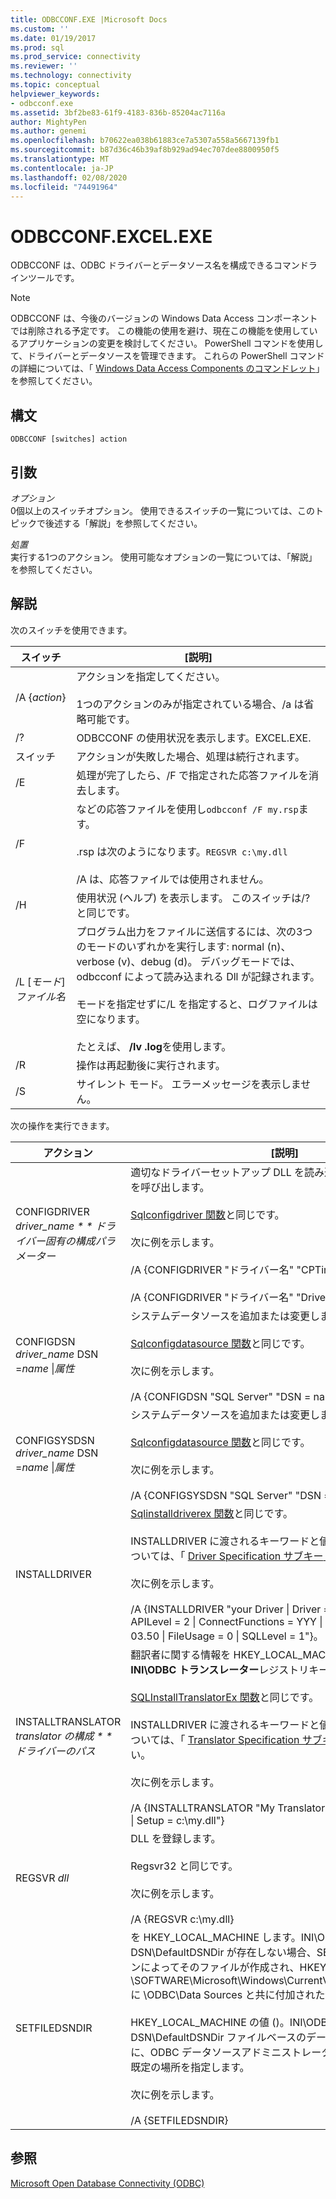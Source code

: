 ```yaml
---
title: ODBCCONF.EXE |Microsoft Docs
ms.custom: ''
ms.date: 01/19/2017
ms.prod: sql
ms.prod_service: connectivity
ms.reviewer: ''
ms.technology: connectivity
ms.topic: conceptual
helpviewer_keywords:
- odbcconf.exe
ms.assetid: 3bf2be83-61f9-4183-836b-85204ac7116a
author: MightyPen
ms.author: genemi
ms.openlocfilehash: b70622ea038b61883ce7a5307a558a5667139fb1
ms.sourcegitcommit: b87d36c46b39af8b929ad94ec707dee8800950f5
ms.translationtype: MT
ms.contentlocale: ja-JP
ms.lasthandoff: 02/08/2020
ms.locfileid: "74491964"
---
```

# <a name="odbcconfexe"></a>ODBCCONF.EXCEL.EXE
ODBCCONF は、ODBC ドライバーとデータソース名を構成できるコマンドラインツールです。  
  
> [!NOTE]  
>  ODBCCONF は、今後のバージョンの Windows Data Access コンポーネントでは削除される予定です。 この機能の使用を避け、現在この機能を使用しているアプリケーションの変更を検討してください。 PowerShell コマンドを使用して、ドライバーとデータソースを管理できます。 これらの PowerShell コマンドの詳細については、「 [Windows Data Access Components のコマンドレット](/powershell/module/wdac)」を参照してください。  
  
## <a name="syntax"></a>構文  
  
```console  
ODBCCONF [switches] action  
```  
  
## <a name="arguments"></a>引数  
 *オプション*  
 0個以上のスイッチオプション。 使用できるスイッチの一覧については、このトピックで後述する「解説」を参照してください。  
  
 *処置*  
 実行する1つのアクション。 使用可能なオプションの一覧については、「解説」を参照してください。  
  
## <a name="remarks"></a>解説  
 次のスイッチを使用できます。  
  
|スイッチ|[説明]|  
|------------|-----------------|  
|/A {*action*}|アクションを指定してください。<br /><br /> 1つのアクションのみが指定されている場合、/a は省略可能です。|  
|/?|ODBCCONF の使用状況を表示します。EXCEL.EXE.|  
|スイッチ|アクションが失敗した場合、処理は続行されます。|  
|/E|処理が完了したら、/F で指定された応答ファイルを消去します。|  
|/F|などの応答ファイルを使用し`odbcconf /F my.rsp`ます。<br /><br /> .rsp は次のようになります。`REGSVR c:\my.dll`<br /><br /> /A は、応答ファイルでは使用されません。|  
|/H|使用状況 (ヘルプ) を表示します。 このスイッチは/? と同じです。|  
|/L [*モード*]*ファイル名*|プログラム出力をファイルに送信するには、次の3つのモードのいずれかを実行します: normal (n)、verbose (v)、debug (d)。 デバッグモードでは、odbcconf によって読み込まれる Dll が記録されます。<br /><br /> モードを指定せずに/L を指定すると、ログファイルは空になります。<br /><br /> たとえば、 **/lv .log**を使用します。|  
|/R|操作は再起動後に実行されます。|  
|/S|サイレント モード。 エラーメッセージを表示しません。|  
  
 次の操作を実行できます。  
  
|アクション|[説明]|  
|------------|-----------------|  
|CONFIGDRIVER *driver_name * * ドライバー固有の構成パラメーター*|適切なドライバーセットアップ DLL を読み込み、 **configdriver**関数を呼び出します。<br /><br /> [Sqlconfigdriver 関数](../odbc/reference/syntax/sqlconfigdriver-function.md)と同じです。<br /><br /> 次に例を示します。<br /><br /> /A {CONFIGDRIVER "ドライバー名" "CPTimeout = 60"}<br /><br /> /A {CONFIGDRIVER "ドライバー名" "DriverODBCVer = 03.80"}|  
|CONFIGDSN *driver_name* DSN =*name* &#124;*属性*|システムデータソースを追加または変更します。<br /><br /> [Sqlconfigdatasource 関数](../odbc/reference/syntax/sqlconfigdatasource-function.md)と同じです。<br /><br /> 次に例を示します。<br /><br /> /A {CONFIGDSN "SQL Server" "DSN = name &#124; Server = srv"}|  
|CONFIGSYSDSN *driver_name* DSN =*name* &#124;*属性*|システムデータソースを追加または変更します。<br /><br /> [Sqlconfigdatasource 関数](../odbc/reference/syntax/sqlconfigdatasource-function.md)と同じです。<br /><br /> 次に例を示します。<br /><br /> /A {CONFIGSYSDSN "SQL Server" "DSN = name &#124; Server = srv"}|  
|INSTALLDRIVER|[Sqlinstalldriverex 関数](../odbc/reference/syntax/sqlinstalldriverex-function.md)と同じです。<br /><br /> INSTALLDRIVER に渡されるキーワードと値のペアの構文の詳細については、「 [Driver Specification サブキー](../odbc/reference/install/driver-specification-subkeys.md)」を参照してください。<br /><br /> 次に例を示します。<br /><br /> /A {INSTALLDRIVER "your Driver &#124; Driver = c:\. dll &#124; Setup &#124; = APILevel = 2 &#124; ConnectFunctions = YYY &#124; DriverODBCVer = 03.50 &#124; FileUsage = 0 &#124; SQLLevel = 1"}。|  
|INSTALLTRANSLATOR *translator の構成 * * ドライバーのパス*|翻訳者に関する情報を HKEY_LOCAL_MACHINE に追加し**ます。INI\ODBC トランスレーター**レジストリキー。<br /><br /> [SQLInstallTranslatorEx 関数](../odbc/reference/syntax/sqlinstalltranslatorex-function.md)と同じです。<br /><br /> INSTALLDRIVER に渡されるキーワードと値のペアの構文の詳細については、「 [Translator Specification サブキー](../odbc/reference/install/translator-specification-subkeys.md)」を参照してください。<br /><br /> 次に例を示します。<br /><br /> /A {INSTALLTRANSLATOR "My Translator &#124; Translator = c:\my.dll &#124; Setup = c:\my.dll"}|  
|REGSVR *dll*|DLL を登録します。<br /><br /> Regsvr32 と同じです。<br /><br /> 次に例を示します。<br /><br /> /A {REGSVR c:\my.dll}|  
|SETFILEDSNDIR|を HKEY_LOCAL_MACHINE します。INI\ODBC File DSN\DefaultDSNDir が存在しない場合、SETFILEDSNDIR アクションによってそのファイルが作成され、HKEY_LOCAL_MACHINE \SOFTWARE\Microsoft\Windows\CurrentVersion\CommonFilesDir に \ODBC\Data Sources と共に付加された値が割り当てられます。<br /><br /> HKEY_LOCAL_MACHINE の値 (\)。INI\ODBC File DSN\DefaultDSNDir ファイルベースのデータソースを作成するときに、ODBC データソースアドミニストレーターによって使用される既定の場所を指定します。<br /><br /> 次に例を示します。<br /><br /> /A {SETFILEDSNDIR}|  
  
## <a name="see-also"></a>参照  
 [Microsoft Open Database Connectivity (ODBC)](../odbc/microsoft-open-database-connectivity-odbc.md)
